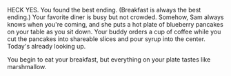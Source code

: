 HECK YES. You found the best ending. (Breakfast is always the best ending.)
Your favorite diner is busy but not crowded. Somehow, Sam always knows when
you're coming, and she puts a hot plate of blueberry pancakes on your table as you sit
down. Your buddy orders a cup of coffee while you cut the pancakes into
shareable slices and pour syrup into the center. Today's already looking up.

You begin to eat your breakfast, but everything on your plate tastes like marshmallow.
